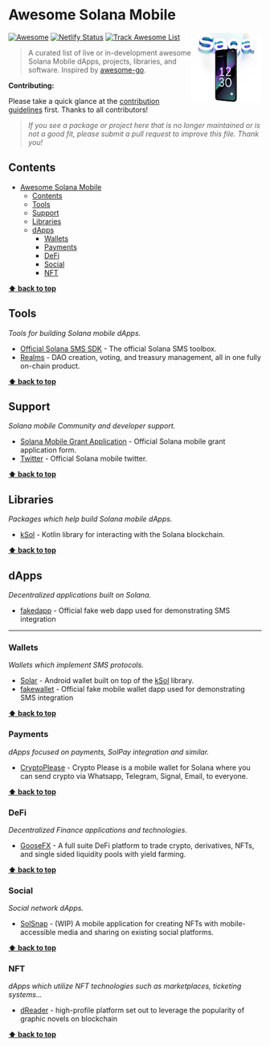 # Awesome Solana Mobile

<a href="https://solanamobile.com/"><img align="right" width="140" src="./saga.png" alt="awesome-solana-mobile" title="awesome-solana-mobile" /></a>

[![Awesome](https://cdn.rawgit.com/sindresorhus/awesome/d7305f38d29fed78fa85652e3a63e154dd8e8829/media/badge.svg)](https://github.com/sindresorhus/awesome)
[![Netlify Status](https://api.netlify.com/api/v1/badges/83a6dcbe-0da6-433e-b586-f68109286bd5/deploy-status)](#todo)
[![Track Awesome List](https://www.trackawesomelist.com/badge.svg)](https://www.trackawesomelist.com/avelino/awesome-solana-mobile/)

> A curated list of live or in-development awesome Solana Mobile dApps, projects, libraries, and software. Inspired by [awesome-go](https://github.com/vinta/awesome-go).

**Contributing:**

Please take a quick glance at the [contribution guidelines](https://github.com/unofficial-saga-devs/awesome-solana-mobile/blob/main/CONTRIBUTING.md) first. Thanks to all contributors!

> _If you see a package or project here that is no longer maintained or is not a good fit, please submit a pull request to improve this file. Thank you!_

## Contents

- [Awesome Solana Mobile](#awesome-solana-mobile)
  - [Contents](#contents)
  - [Tools](#tools)
  - [Support](#support)
  - [Libraries](#libraries)
  - [dApps](#dapps)
    - [Wallets](#wallets)
    - [Payments](#payments)
    - [DeFi](#defi)
    - [Social](#social)
    - [NFT](#nft)

**[⬆ back to top](#contents)**

## Tools

_Tools for building Solana mobile dApps._

- [Official Solana SMS SDK](https://github.com/solana-mobile/solana-mobile-stack-sdk) - The official Solana SMS toolbox.
- [Realms](https://realms.today/) - DAO creation, voting, and treasury management, all in one fully on-chain product.

**[⬆ back to top](#contents)**

## Support

_Solana mobile Community and developer support._

- [Solana Mobile Grant Application](https://share.hsforms.com/17ieOT2CNT_SHx0RTjvLa_A5lohw) - Official Solana mobile grant application form.
- [Twitter](https://mobile.twitter.com/solanamobile) - Official Solana mobile twitter.

**[⬆ back to top](#contents)**

## Libraries

_Packages which help build Solana mobile dApps._

- [kSol](https://github.com/dlgrech/ksol) - Kotlin library for interacting with the Solana blockchain.

**[⬆ back to top](#contents)**

## dApps

_Decentralized applications built on Solana._

- [fakedapp](https://github.com/solana-mobile/mobile-wallet-adapter/tree/main/android/fakedapp) - Official fake web dapp used for demonstrating SMS integration

---

### Wallets

_Wallets which implement SMS protocols._

- [Solar](https://github.com/dlgrech/solar-wallet) - Android wallet built on top of the [kSol](https://github.com/dlgrech/ksol) library.
- [fakewallet](https://github.com/solana-mobile/mobile-wallet-adapter/tree/main/android/fakewallet) - Official fake mobile wallet dapp used for demonstrating SMS integration

**[⬆ back to top](#contents)**

### Payments

_dApps focused on payments, SolPay integration and similar._

- [CryptoPlease](https://www.cryptoplease.com/) - Crypto Please is a mobile wallet for Solana where you can send crypto via Whatsapp, Telegram, Signal, Email, to everyone.

**[⬆ back to top](#contents)**

### DeFi

_Decentralized Finance applications and technologies._

- [GooseFX](https://www.goosefx.io/#) - A full suite DeFi platform to trade crypto, derivatives, NFTs,
and single sided liquidity pools with yield farming.

**[⬆ back to top](#contents)**

### Social

_Social network dApps._

- [SolSnap](https://github.com/kokokale/solsnap) - (WIP) A mobile application for creating NFTs with mobile-accessible media and sharing on existing social platforms.

**[⬆ back to top](#contents)**

### NFT

_dApps which utilize NFT technologies such as marketplaces, ticketing systems..._

- [dReader](https://dreader.io) - high-profile platform set out to leverage the popularity of graphic novels on blockchain

**[⬆ back to top](#contents)**
